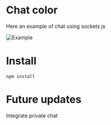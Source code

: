 # Chat color

Here an example of chat using sockets js

![Example](http://docs/screenshot.jpeg "Example")

# Install

`npm install`

# Future updates

Integrate private chat
